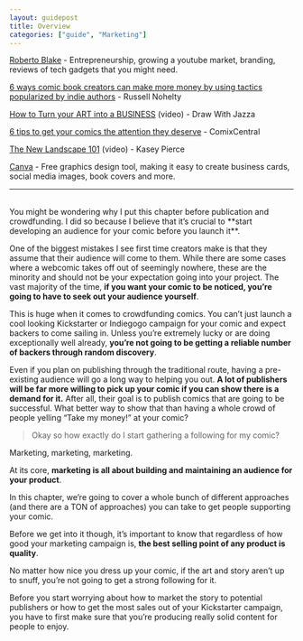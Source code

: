 ```yaml
---
layout: guidepost
title: Overview
categories: ["guide", "Marketing"]
---
```


[Roberto Blake](https://www.youtube.com/user/robertoblake2) - Entrepreneurship, growing a youtube market, branding, reviews of tech gadgets that you might need.

[6 ways comic book creators can make more money by using tactics popularized by indie authors](https://thecompletecreative.com/bettercomicbookmarketing/) - Russell Nohelty

[How to Turn your ART into a BUSINESS](https://www.youtube.com/watch?v=kh0vUxWc6ns) (video) - Draw With Jazza

[6 tips to get your comics the attention they deserve](https://www.comixcentral.com/pitching-comics-6-tips-help-get-attention-comics-deserve/) - ComixCentral

[The New Landscape 101](https://www.youtube.com/watch?v=ZGqdAOJZgMs) (video) - Kasey Pierce

[Canva](https://www.canva.com/) - Free graphics design tool, making it easy to create business cards, social media images, book covers and more.

<hr><br>
You might be wondering why I put this chapter before publication and crowdfunding. I did so because I believe that it’s crucial to **start developing an audience for your comic before you launch it**.

One of the biggest mistakes I see first time creators make is that they assume that their audience will come to them. While there are some cases where a webcomic takes off out of seemingly nowhere, these are the minority and should not be your expectation going into your project. The vast majority of the time, **if you want your comic to be noticed, you’re going to have to seek out your audience yourself**.

This is huge when it comes to crowdfunding comics. You can’t just launch a cool looking Kickstarter or Indiegogo campaign for your comic and expect backers to come sailing in. Unless you’re extremely lucky or are doing exceptionally well already, **you’re not going to be getting a reliable number of backers through random discovery**.

Even if you plan on publishing through the traditional route, having a pre-existing audience will go a long way to helping you out. **A lot of publishers will be far more willing to pick up your comic if you can show there is a demand for it.** After all, their goal is to publish comics that are going to be successful. What better way to show that than having a whole crowd of people yelling “Take my money!” at your comic?

> Okay so how exactly do I start gathering a following for my comic?

Marketing, marketing, marketing.

At its core, **marketing is all about building and maintaining an audience for your product**.

In this chapter, we’re going to cover a whole bunch of different approaches (and there are a TON of approaches) you can take to get people supporting your comic.

Before we get into it though, it’s important to know that regardless of how good your marketing campaign is, **the best selling point of any product is quality**.

No matter how nice you dress up your comic, if the art and story aren’t up to snuff, you’re not going to get a strong following for it.

Before you start worrying about how to market the story to potential publishers or how to get the most sales out of your Kickstarter campaign, you have to first make sure that you’re producing really solid content for people to enjoy.